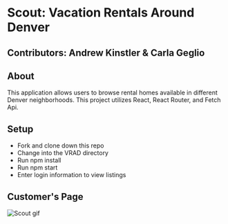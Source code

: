 # Scout: Vacation Rentals Around Denver

## Contributors: Andrew Kinstler & Carla Geglio

## About
This application allows users to browse rental homes available in different Denver neighborhoods. This project utilizes React, React Router, and Fetch Api. 

## Setup
- Fork and clone down this repo
- Change into the VRAD directory
- Run npm install
- Run npm start
- Enter login information to view listings

## Customer's Page
![Scout gif](https://media.giphy.com/media/h593TF5vIX7d0fwtzp/giphy.gif)








